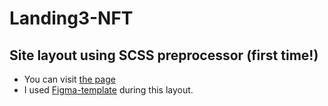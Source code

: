 # Landing3-NFT

## Site layout using SCSS preprocessor (first time!)

- You can visit [the page](https://alexdubovtsev.github.io/Landing3-NFT/)
- I used [Figma-template](https://www.figma.com/file/oONAAA0Hc3UD82C8GcWGGy/NFT-landing-(Community)?node-id=2%3A5) during this layout.
